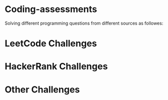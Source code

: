# Coding-assessments
Solving different programming questions from different sources as followes:
# LeetCode Challenges
# HackerRank Challenges
# Other Challenges
